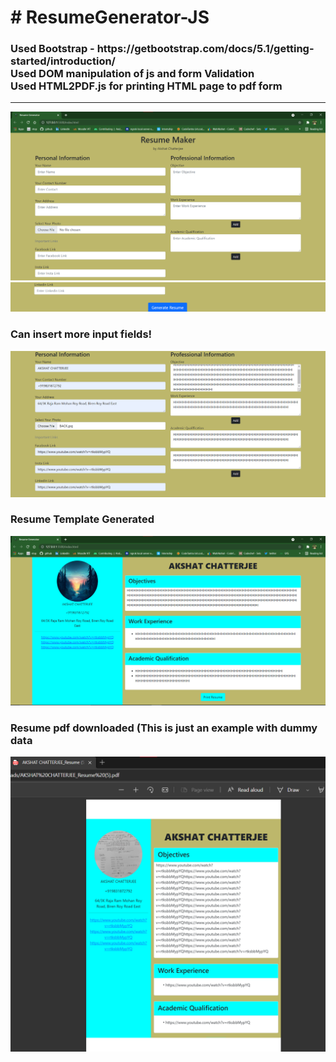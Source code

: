 <h1># ResumeGenerator-JS</h1>
<h3>
Used Bootstrap - https://getbootstrap.com/docs/5.1/getting-started/introduction/ <br>
Used DOM manipulation of js and form Validation <br>
Used HTML2PDF.js for printing HTML page to pdf form <br> </h3>
<hr>

<img src="image/op1.png"><br/>
<img src="image/op2.png"><br/>
<h3>Can insert more input fields!</h3>
<img src="image/op3.png"><br/>
<h3>Resume Template Generated</h3>
<img src="image/op4.png"><br/>
<h3>Resume pdf downloaded (This is just an example with dummy data</h3>
<img src="image/op5.png"><br/>
